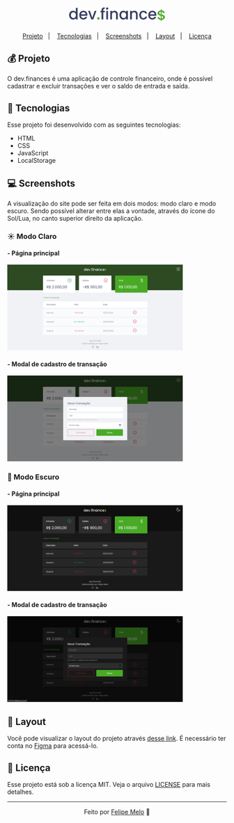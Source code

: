 <h1 align="center">
  <img alt="dev.finances" title="dev.finances" src=".github/logo.svg" width="220px" />
</h1>

<p align="center">
  <a href="#-projeto">Projeto</a>&nbsp;&nbsp;&nbsp;|&nbsp;&nbsp;&nbsp;
  <a href="#-tecnologias">Tecnologias</a>&nbsp;&nbsp;&nbsp;|&nbsp;&nbsp;&nbsp;
  <a href="#-screenshots">Screenshots</a>&nbsp;&nbsp;&nbsp;|&nbsp;&nbsp;&nbsp;
  <a href="#-layout">Layout</a>&nbsp;&nbsp;&nbsp;|&nbsp;&nbsp;&nbsp;
  <a href="#memo-licença">Licença</a>
</p>

## 💰 Projeto

O dev.finances é uma aplicação de controle financeiro, onde é possível cadastrar e excluir transações e ver o saldo de entrada e saída.

## 🚀 Tecnologias

Esse projeto foi desenvolvido com as seguintes tecnologias:

- HTML
- CSS
- JavaScript
- LocalStorage

## 💻 Screenshots

A visualização do site pode ser feita em dois modos: modo claro e modo escuro. Sendo possível alterar entre elas a vontade, através do ícone do Sol/Lua, no canto superior direito da aplicação.

### ☀️ Modo Claro

#### - Página principal
<img alt="dev.finances" title="dev.finances" src=".github/home-lightmode.png" width="80%"/>

<br>

#### - Modal de cadastro de transação
<img alt="dev.finances" title="dev.finances" src=".github/modal-lightmode.png" width="80%"/>

<br>

### 🌙 Modo Escuro

#### - Página principal
<img alt="dev.finances" title="dev.finances" src=".github/home-darkmode.png" width="80%"/>

<br>

#### - Modal de cadastro de transação
<img alt="dev.finances" title="dev.finances" src=".github/modal-darkmode.png" width="80%"/>


## 🔖 Layout

Você pode visualizar o layout do projeto através [desse link](https://www.figma.com/file/7Vu9DzUaCZIV4nibzkjgB4/dev.finance%24-Maratona-Discover). É necessário ter conta no [Figma](https://figma.com) para acessá-lo.

## 📝 Licença

Esse projeto está sob a licença MIT. Veja o arquivo [LICENSE](LICENSE.md) para mais detalhes.

---

<p align="center">
  Feito por <a href="https://www.linkedin.com/in/felipefrmelo/">Felipe Melo</a> 👋
</p>
